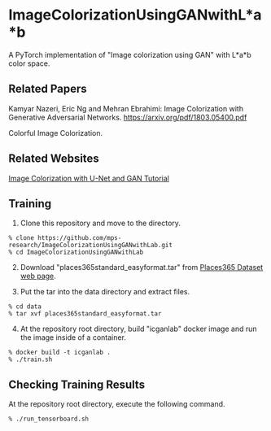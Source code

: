 # ImageColorizationUsingGANwithL\*a\*b

A PyTorch implementation of "Image colorization using GAN" with L\*a\*b color space.

## Related Papers

Kamyar Nazeri, Eric Ng and Mehran Ebrahimi:
Image Colorization with Generative Adversarial Networks.
https://arxiv.org/pdf/1803.05400.pdf

Colorful Image Colorization.


## Related Websites

[Image Colorization with U-Net and GAN Tutorial](https://colab.research.google.com/github/moein-shariatnia/Deep-Learning/blob/main/Image%20Colorization%20Tutorial/Image%20Colorization%20with%20U-Net%20and%20GAN%20Tutorial.ipynb#scrollTo=s2XbKE3hAJ8w)

## Training

1. Clone this repository and move to the directory.

```shell
% clone https://github.com/mps-research/ImageColorizationUsingGANwithLab.git
% cd ImageColorizationUsingGANwithLab
```

2. Download "places365standard_easyformat.tar" from [Places365 Dataset web page](http://places2.csail.mit.edu/index.html).

3. Put the tar into the data directory and extract files.

```shell
% cd data
% tar xvf places365standard_easyformat.tar
```

4. At the repository root directory, build "icganlab" docker image and run the image inside of a container.

```shell
% docker build -t icganlab .
% ./train.sh
```

## Checking Training Results

At the repository root directory, execute the following command.

```shell
% ./run_tensorboard.sh
```
